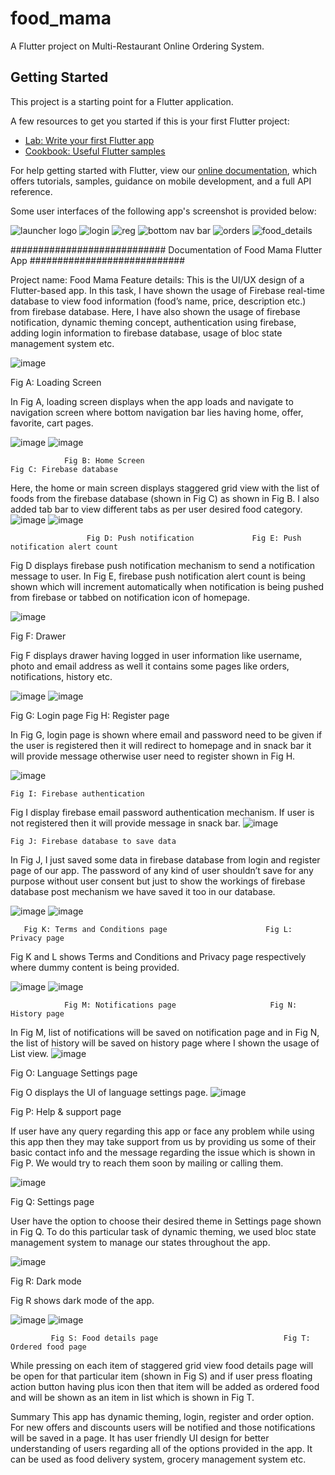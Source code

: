 # food_mama

A Flutter project on Multi-Restaurant Online Ordering System.

## Getting Started

This project is a starting point for a Flutter application.

A few resources to get you started if this is your first Flutter project:

- [Lab: Write your first Flutter app](https://flutter.dev/docs/get-started/codelab)
- [Cookbook: Useful Flutter samples](https://flutter.dev/docs/cookbook)

For help getting started with Flutter, view our
[online documentation](https://flutter.dev/docs), which offers tutorials,
samples, guidance on mobile development, and a full API reference.

Some user interfaces of the following app's screenshot is provided below:

![launcher logo](https://user-images.githubusercontent.com/56088042/141607325-7a40ef5a-774a-49a6-b7f8-6f0dff67a257.PNG)
![login](https://user-images.githubusercontent.com/56088042/141607315-274ffc9b-e85e-48ab-91dd-aa71290567b6.PNG)
![reg](https://user-images.githubusercontent.com/56088042/141607320-8f5c891f-b648-4709-b28e-d0a32d5420b0.PNG)
![bottom nav bar](https://user-images.githubusercontent.com/56088042/141607324-c45180e2-4761-4fe7-bb30-d167013654f7.PNG)
![orders](https://user-images.githubusercontent.com/56088042/141607321-6696907c-3a9d-41c1-87f6-b7e1d26e555e.PNG)
![food_details](https://user-images.githubusercontent.com/56088042/141607323-17cd20b4-5990-467b-8cf3-c8ac1857e7a2.PNG)




############################
Documentation of Food Mama Flutter App
############################

Project name: Food Mama
Feature details:
This is the UI/UX design of a Flutter-based app. In this task, I have shown the usage of Firebase real-time database to view food information (food’s name, price, description etc.) from firebase database. Here, I have also shown the usage of firebase notification, dynamic theming concept, authentication using firebase, adding login information to firebase database, usage of bloc state management system etc.
 
 ![image](https://user-images.githubusercontent.com/56088042/148737520-282833c1-7c82-4266-96f5-6fa1349110ec.png)

Fig A: Loading Screen 

In Fig A, loading screen displays when the app loads and navigate to navigation screen where bottom navigation bar lies having home, offer, favorite, cart pages.




![image](https://user-images.githubusercontent.com/56088042/148737638-0680571d-f959-4fdf-8041-3fe3a8bcaf85.png)  ![image](https://user-images.githubusercontent.com/56088042/148737653-7adbcb5d-c950-4d4f-bfb8-b6df99b4aa64.png)



         
                Fig B: Home Screen                                             Fig C: Firebase database


Here, the home or main screen displays staggered grid view with the list of foods from the firebase database (shown in Fig C) as shown in Fig B. I also added tab bar to view different tabs as per user desired food category. 
![image](https://user-images.githubusercontent.com/56088042/148737696-ffa308c9-03b2-4297-8f53-c041db21c626.png)  ![image](https://user-images.githubusercontent.com/56088042/148737720-e888fe7a-d313-4869-81ca-b84f01bdb39d.png)



                
                     Fig D: Push notification             Fig E: Push notification alert count

Fig D displays firebase push notification mechanism to send a notification message to user. In Fig E, firebase push notification alert count is being shown which will increment automatically when notification is being pushed from firebase or tabbed on notification icon of homepage.


![image](https://user-images.githubusercontent.com/56088042/148737749-52b055d7-fd9b-42d5-ba85-05464a8c8b5c.png)

Fig F: Drawer 

Fig F displays drawer having logged in user information like username, photo and email address as well it contains some pages like orders, notifications, history etc.

![image](https://user-images.githubusercontent.com/56088042/148737765-b4298af1-225b-4920-a258-a8cffe6a37d9.png)  ![image](https://user-images.githubusercontent.com/56088042/148737793-51fe755a-786d-4013-9e78-e0ffa6aa3c54.png)


Fig G: Login page                                	    Fig H: Register page

In Fig G, login page is shown where email and password need to be given if the user is registered then it will redirect to homepage and in snack bar it will provide message otherwise user need to register shown in Fig H.

![image](https://user-images.githubusercontent.com/56088042/148737882-744f9d1c-4c0a-453d-a266-fc81d499caef.png)

    Fig I: Firebase authentication
    
Fig I display firebase email password authentication mechanism. If user is not registered then it will provide message in snack bar.
![image](https://user-images.githubusercontent.com/56088042/148737904-7e86eebe-9bcf-4f11-9247-db920209b966.png)

 
    Fig J: Firebase database to save data

In Fig J, I just saved some data in firebase database from login and register page of our app. The password of any kind of user shouldn’t save for any purpose without user consent but just to show the workings of firebase database post mechanism we have saved it too in our database.


![image](https://user-images.githubusercontent.com/56088042/148737928-4c7d50f4-d817-4266-b866-a242bede403b.png)  ![image](https://user-images.githubusercontent.com/56088042/148737945-0b7b36ad-8781-45aa-a007-7891d21693d7.png)

 
       Fig K: Terms and Conditions page                      Fig L: Privacy page 

Fig K and L shows Terms and Conditions and Privacy page respectively where dummy content is being provided.

![image](https://user-images.githubusercontent.com/56088042/148737970-4630c653-7046-481f-b756-52b1d3faf379.png)  ![image](https://user-images.githubusercontent.com/56088042/148737990-68a5404b-12fc-4a1a-8083-a7cb69a55fd2.png)

 
                Fig M: Notifications page                     Fig N: History page

In Fig M, list of notifications will be saved on notification page and in Fig N, the list of history will be saved on history page where I shown the usage of List view.
![image](https://user-images.githubusercontent.com/56088042/148738009-dc20357b-c77c-4d7c-9786-33d425b40821.png)

 
Fig O: Language Settings page

Fig O displays the UI of language settings page.
![image](https://user-images.githubusercontent.com/56088042/148738025-65d2ae9c-2f86-40ff-bef0-929820672b3f.png)

Fig P: Help & support page

If user have any query regarding this app or face any problem while using this app then they may take support from us by providing us some of their basic contact info and the message regarding the issue which is shown in Fig P. We would try to reach them soon by mailing or calling them.

![image](https://user-images.githubusercontent.com/56088042/148738045-5715ccf8-9dd9-4935-83e3-bdc1e6681ea9.png)

Fig Q: Settings page

User have the option to choose their desired theme in Settings page shown in Fig Q. To do this particular task of dynamic theming, we used bloc state management system to manage our states throughout the app.

![image](https://user-images.githubusercontent.com/56088042/148738056-17b2bca3-2716-4c05-95e8-2ffa4a116c13.png)

 
Fig R: Dark mode

Fig R shows dark mode of the app.


![image](https://user-images.githubusercontent.com/56088042/148738084-ff3a175d-002e-4bb3-8b25-6bba11b29b31.png)  ![image](https://user-images.githubusercontent.com/56088042/148738103-ef1863dc-4261-4aa9-92ba-decaf9242ffa.png)


             Fig S: Food details page                            Fig T: Ordered food page

While pressing on each item of staggered grid view food details page will be open for that particular item (shown in Fig S) and if user press floating action button having plus icon then that item will be added as ordered food and will be shown as an item in list which is shown in Fig T.



Summary
This app has dynamic theming, login, register and order option. For new offers and discounts users will be notified and those notifications will be saved in a page. It has user friendly UI design for better understanding of users regarding all of the options provided in the app. It can be used as food delivery system, grocery management system etc.






